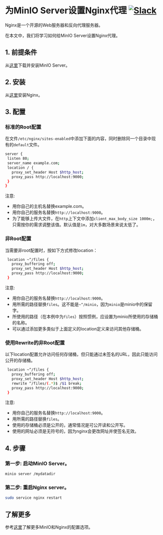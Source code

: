 # 为MinIO Server设置Nginx代理 [![Slack](https://slack.minio.io/slack?type=svg)](https://slack.minio.io)

Nginx是一个开源的Web服务器和反向代理服务器。  

在本文中，我们将学习如何给MinIO Server设置Nginx代理。

## 1. 前提条件

从[这里](http://docs.minio.io/docs/minio-quickstart-guide)下载并安装MinIO Server。

## 2. 安装

从[这里](http://nginx.org/en/download.html)安装Nginx。

## 3. 配置

### 标准的Root配置
在文件``/etc/nginx/sites-enabled``中添加下面的内容，同时删除同一个目录中现有的``default``文件。

```sh
server {
 listen 80;
 server_name example.com;
 location / {
   proxy_set_header Host $http_host;
   proxy_pass http://localhost:9000;
 }
}
```

注意:

* 用你自己的主机名替换example.com。
* 用你自己的服务名替换``http://localhost:9000``。
* 为了能够上传大文件，在``http``上下文中添加``client_max_body_size 1000m;``，只需按你的需求调整该值。默认值是`1m`，对大多数场景来说太低了。

### 非Root配置
当需要非root配置时，按如下方式修改location：

```sh
 location ~^/files {
   proxy_buffering off;
   proxy_set_header Host $http_host;
   proxy_pass http://localhost:9000;
 }
```

注意:

* 用你自己的服务名替换`http://localhost:9000`。
* 用所需的路径替换`files`。这不能是`~^/minio`，因为`minio`是minio中的保留字。
* 所使用的路径（在本例中为`files`）按照惯例，应设置为minio所使用的存储桶的名称。
* 可以通过添加更多类似于上面定义的location定义来访问其他存储桶。

### 使用Rewrite的非Root配置
以下location配置允许访问任何存储桶，但只能通过未签名的URL，因此只能访问公开的存储桶。

```sh
 location ~^/files {
   proxy_buffering off;
   proxy_set_header Host $http_host;
   rewrite ^/files/(.*)$ /$1 break;
   proxy_pass http://localhost:9000;
 }
```

注意:

* 用你自己的服务名替换`http://localhost:9000`。
* 用所需的路径替换`files`。
* 使用的存储桶必须是公开的，通常情况是可公开读和公开写。
* 使用的网址必须是无符号的，因为nginx会更改网址并使签名无效。

## 4. 步骤

### 第一步: 启动MinIO Server。

```sh
minio server /mydatadir
```

### 第二步: 重启Nginx server。

```sh
sudo service nginx restart
```

## 了解更多

参考[这里](https://www.nginx.com/blog/enterprise-grade-cloud-storage-nginx-plus-minio/)了解更多MinIO和Nginx的配置选项。
